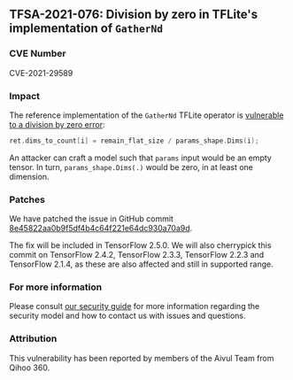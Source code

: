 ## TFSA-2021-076: Division by zero in TFLite's implementation of `GatherNd`

### CVE Number
CVE-2021-29589

### Impact
The reference implementation of the `GatherNd` TFLite operator is [vulnerable to
a division by zero
error](https://github.com/tensorflow/tensorflow/blob/0d45ea1ca641b21b73bcf9c00e0179cda284e7e7/tensorflow/lite/kernels/internal/reference/reference_ops.h#L966):

```cc
ret.dims_to_count[i] = remain_flat_size / params_shape.Dims(i);
```

An attacker can craft a model such that `params` input would be an empty tensor.
In turn, `params_shape.Dims(.)` would be zero, in at least one dimension.

### Patches
We have patched the issue in GitHub commit
[8e45822aa0b9f5df4b4c64f221e64dc930a70a9d](https://github.com/tensorflow/tensorflow/commit/8e45822aa0b9f5df4b4c64f221e64dc930a70a9d).

The fix will be included in TensorFlow 2.5.0. We will also cherrypick this
commit on TensorFlow 2.4.2, TensorFlow 2.3.3, TensorFlow 2.2.3 and TensorFlow
2.1.4, as these are also affected and still in supported range.

### For more information
Please consult [our security
guide](https://github.com/tensorflow/tensorflow/blob/master/SECURITY.md) for
more information regarding the security model and how to contact us with issues
and questions.

### Attribution
This vulnerability has been reported by members of the Aivul Team from Qihoo
360.
